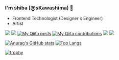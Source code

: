 ### I'm shiba (@sKawashima) 👋

- Frontend Technologist (Designer x Engineer)
- Artist

[![](https://img.shields.io/twitter/follow/_sKawashima?label=Twitter&logo=twitter&style=flat)](http://twitter.com/_sKawashima)
[![](https://img.shields.io/github/followers/sKawashima?label=follow&logo=github&style=flat)](https://github.com/sKawashima)
[![My Qiita posts](https://qiita-badge.apiapi.app/s/sKawashima/posts.svg)](http://qiita.com/sKawashima)
[![My Qiita contributions](https://qiita-badge.apiapi.app/s/sKawashima/contributions.svg)](http://qiita.com/sKawashima)
[![](https://img.shields.io/badge/blog-sKawashima.com/blog-blueviolet)](https://skawashima.com/blog)
[![](https://img.shields.io/badge/Work%20at-Da%20Vinci%20Studio-blueviolet)](https://da-vinci-studio.com/)

[![Anurag's GitHub stats](https://github-readme-stats.vercel.app/api?username=sKawashima&count_private=true&theme=jolly)](https://github.com/anuraghazra/github-readme-stats)
[![Top Langs](https://github-readme-stats.vercel.app/api/top-langs/?username=sKawashima&count_private=true&theme=jolly&langs_count=8&layout=compact)](https://github.com/anuraghazra/github-readme-stats)

[![trophy](https://github-profile-trophy.vercel.app/?username=sKawashima&theme=dracula&no-frame=true&margin-w=8&margin-h=6&column=8)](https://github.com/ryo-ma/github-profile-trophy)
